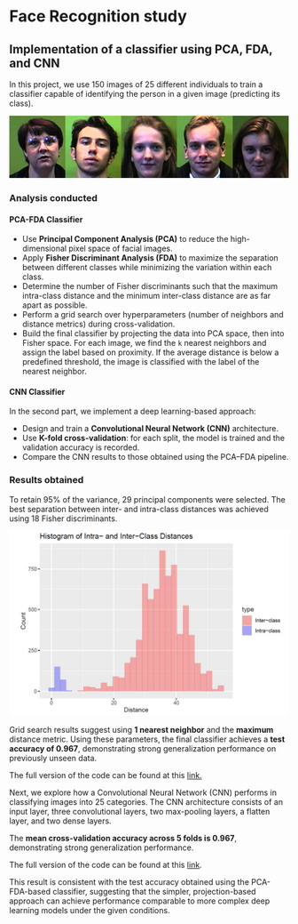 # Face Recognition study
## Implementation of a classifier using PCA, FDA, and CNN

In this project, we use 150 images of 25 different individuals to train a classifier capable of identifying the person in a given image (predicting its class).

![Some images](./plots/photos.png)

### Analysis conducted

#### PCA-FDA Classifier

- Use **Principal Component Analysis (PCA)** to reduce the high-dimensional pixel space of facial images.
- Apply **Fisher Discriminant Analysis (FDA)** to maximize the separation between different classes while minimizing the variation within each class.
- Determine the number of Fisher discriminants such that the maximum intra-class distance and the minimum inter-class distance are as far apart as possible.
- Perform a grid search over hyperparameters (number of neighbors and distance metrics) during cross-validation.
- Build the final classifier by projecting the data into PCA space, then into Fisher space. For each image, we find the `k` nearest neighbors and assign the label based on proximity. If the average distance is below a predefined threshold, the image is classified with the label of the nearest neighbor.

#### CNN Classifier

In the second part, we implement a deep learning-based approach:

- Design and train a **Convolutional Neural Network (CNN)** architecture.
- Use **K-fold cross-validation**: for each split, the model is trained and the validation accuracy is recorded.
- Compare the CNN results to those obtained using the PCA–FDA pipeline.

### Results obtained

To retain 95% of the variance, 29 principal components were selected. The best separation between inter- and intra-class distances was achieved using 18 Fisher discriminants.

![Histogram of Intra− and Inter−Class Distances](./plots/fda_sep.jpg)

Grid search results suggest using **1 nearest neighbor** and the **maximum** distance metric. Using these parameters, the final classifier achieves a **test accuracy of 0.967**, demonstrating strong generalization performance on previously unseen data.

The full version of the code can be found at this [link.](https://github.com/karakumka/portfolio/blob/main/Project3/FDA_github.Rmd)

Next, we explore how a Convolutional Neural Network (CNN) performs in classifying images into 25 categories. The CNN architecture consists of an input layer, three convolutional layers, two max-pooling layers, a flatten layer, and two dense layers.

The **mean cross-validation accuracy across 5 folds is 0.967**, demonstrating strong generalization performance.

The full version of the code can be found at this [link](https://github.com/karakumka/portfolio/blob/main/Project3/CNN_classifier.ipynb).

This result is consistent with the test accuracy obtained using the PCA-FDA-based classifier, suggesting that the simpler, projection-based approach can achieve performance comparable to more complex deep learning models under the given conditions.

